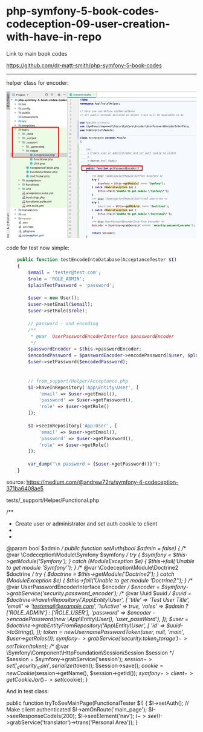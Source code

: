 # php-symfony-5-book-codes-codeception-09-user-creation-with-have-in-repo

Link to main book codes

https://github.com/dr-matt-smith/php-symfony-5-book-codes

<hr>

helper class for encoder:

![helper class for encoder](screenshots/helper.png)

code for test now simple:

```php
    public function testEncodeIntoDatabase(AcceptanceTester $I)
    {
        $email = 'tester@test.com';
        $role = 'ROLE_ADMIN';
        $plainTextPassword = 'password';

        $user = new User();
        $user->setEmail($email);
        $user->setRole($role);

        // password - and encoding
        /**
         * @var  UserPasswordEncoderInterface $passwordEncoder
         */
        $passwordEncoder = $this->passwordEncoder;
        $encodedPassword = $passwordEncoder->encodePassword($user, $plainTextPassword);
        $user->setPassword($encodedPassword);


        // from_support/Helper/Acceptance.php
        $I->haveInRepository('App\Entity\User', [
            'email' => $user->getEmail(),
            'password' => $user->getPassword(),
            'role' => $user->getRole()
        ]);

        $I->seeInRepository('App:User', [
            'email' => $user->getEmail(),
            'password' => $user->getPassword(),
            'role' => $user->getRole()
        ]);

        var_dump("\n password = {$user->getPassword()}");
    }
```


source:
https://medium.com/@andrew72ru/symfony-4-codeception-371ba6408ae5

tests/_support/Helper/Functional.php

/**
* Create user or administrator and set auth cookie to client
*
*
@param
 bool $admin
*/
public function setAuth(bool $admin = false)
{
/**
@var
 \Codeception\Module\Symfony $symfony */
try {
$symfony = $this->getModule('Symfony');
} catch (ModuleException $e) {
$this->fail('Unable to get module \'Symfony\'');
}
/**
@var
 \Codeception\Module\Doctrine2 $doctrine */
try {
$doctrine = $this->getModule('Doctrine2');
} catch (ModuleException $e) {
$this->fail('Unable to get module \'Doctrine2\'');
}
/**
@var
 UserPasswordEncoderInterface $encoder */
$encoder = $symfony->grabService('security.password_encoder');
/**
@var
 Uuid $uuid */
$uuid = $doctrine->haveInRepository('App\Entity\User', [
'title' => 'Test User Title',
'email' => 'testemail@example.com',
'isActive' => true,
'roles' => $admin ? ['ROLE_ADMIN'] : ['ROLE_USER'],
'password' => $encoder
->encodePassword(new \App\Entity\User(), 'user_passWord'),
]);
$user = $doctrine->grabEntityFromRepository('App\Entity\User', [
'id' => $uuid->toString(),
]);
$token = new UsernamePasswordToken($user, null, 'main', $user->getRoles());
$symfony->grabService('security.token_storage')->setToken($token);
/**
@var
 \Symfony\Component\HttpFoundation\Session\Session $session */
$session = $symfony->grabService('session');
$session->set('_security_main', serialize($token));
$session->save();
$cookie = new Cookie($session->getName(), $session->getId());
$symfony->client->getCookieJar()->set($cookie);
}



And in test class:

public function tryToSeeMainPage(FunctionalTester $I)
{
    $I->setAuth(); // Make client authenticated
    $I->amOnRoute('main_page');
    $I->seeResponseCodeIs(200);
    $I->seeElement('nav');
    $I->see($I->grabService('translator')->trans('Personal Area'));
}